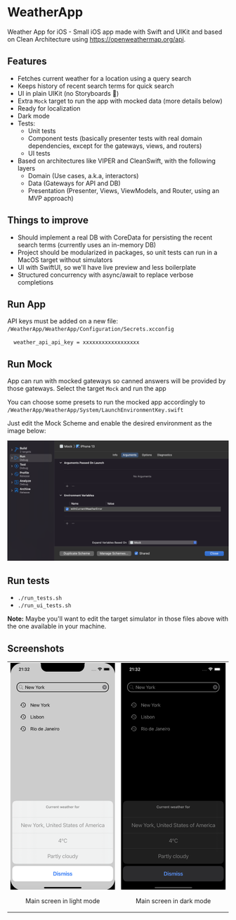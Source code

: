 # WeatherApp

Weather App for iOS - Small iOS app made with Swift and UIKit and based on Clean Architecture using https://openweathermap.org/api.

## Features
- Fetches current weather for a location using a query search
- Keeps history of recent search terms for quick search
- UI in plain UIKit (no Storyboards 🎉)
- Extra `Mock` target to run the app with mocked data (more details below)
- Ready for localization
- Dark mode
- Tests:
  - Unit tests
  - Component tests (basically presenter tests with real domain dependencies, except for the gateways, views, and routers)
  - UI tests
- Based on architectures like VIPER and CleanSwift, with the following layers
  - Domain (Use cases, a.k.a, interactors)
  - Data (Gateways for API and DB)
  - Presentation (Presenter, Views, ViewModels, and Router, using an MVP approach)

## Things to improve
- Should implement a real DB with CoreData for persisting the recent search terms (currently uses an in-memory DB)
- Project should be modularized in packages, so unit tests can run in a MacOS target without simulators 
- UI with SwiftUI, so we'll have live preview and less boilerplate
- Structured concurrency with async/await to replace verbose completions

## Run App
API keys must be added on a new file: `/WeatherApp/WeatherApp/Configuration/Secrets.xcconfig`

```
  weather_api_api_key = xxxxxxxxxxxxxxxxxx
```

## Run Mock

App can run with mocked gateways so canned answers will be provided by those gateways. Select the target `Mock` and run the app

You can choose some presets to run the mocked app accordingly to `/WeatherApp/WeatherApp/System/LaunchEnvironmentKey.swift`

Just edit the Mock Scheme and enable the desired environment as the image below:

![Environment](Screenshots/environments.png)

## Run tests
- `./run_tests.sh`
- `./run_ui_tests.sh`

**Note:** Maybe you'll want to edit the target simulator in those files above with the one available in your machine.

## Screenshots

<table align="center">
  <tr>
     <td>
       <img src="Screenshots/main-light.png" width="400" title="Main screen in light mode">
       <p align="center">Main screen in light mode</p>
     </td>
     <td>
       <img src="Screenshots/main-dark.png" width="400" title="Main screen in dark mode">
       <p align="center">Main screen in dark mode</p>
     </td>
  </tr>
</table>
